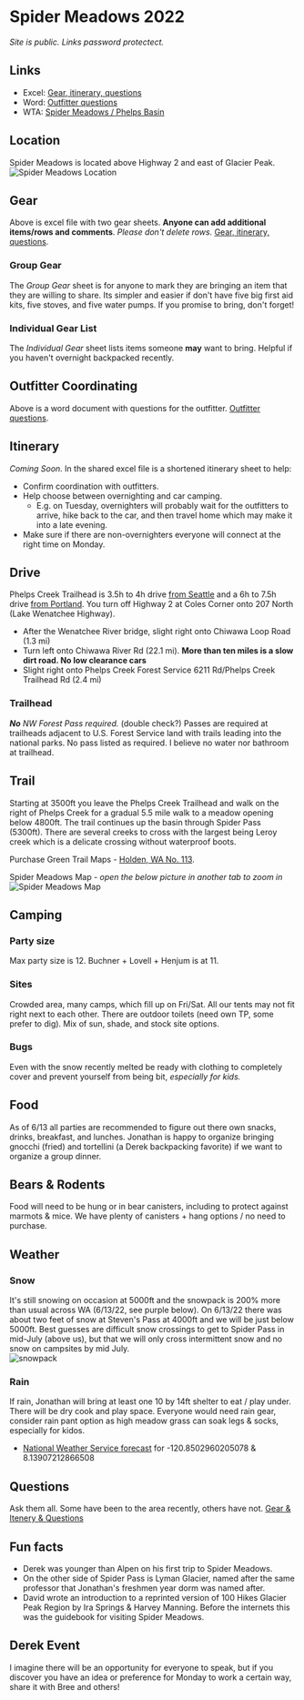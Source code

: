 # Spider Meadows 2022
*Site is public. Links password protectect.*

## Links
- Excel: [Gear, itinerary, questions ](https://buchnerfamilycom.sharepoint.com/:x:/g/EZtADW1tT4dJjRaDqz5IcWQBX3YYAoHHYcDG1HGbHLTVbQ?e=7Mk53N)
- Word: [Outfitter questions](https://buchnerfamilycom.sharepoint.com/:w:/g/ESuTTEixMvRCmY3jBDCQCxYBVd54Vm6Ji26DyNGuCKnhQw?e=6Vuypq)
- WTA:  [Spider Meadows / Phelps Basin](https://www.wta.org/go-hiking/hikes/spider-meadows)

## Location
Spider Meadows is located above Highway 2 and east of Glacier Peak.
![Spider Meadows Location](./img/spider-meadows-location.png)

## Gear
Above is excel file with two gear sheets.  **Anyone can add additional items/rows and comments**.  *Please don't delete rows.* [Gear, itinerary, questions](https://buchnerfamilycom.sharepoint.com/:x:/g/EZtADW1tT4dJjRaDqz5IcWQBX3YYAoHHYcDG1HGbHLTVbQ?e=7Mk53N).
### Group Gear
The *Group Gear* sheet is for anyone to mark they are bringing an item that they are willing to share.  Its simpler and easier if don't have five big first aid kits, five stoves, and five water pumps.  If you promise to bring, don't forget!

### Individual Gear List
The *Individual Gear* sheet lists items someone **may** want to bring. Helpful if you haven't overnight backpacked recently. 

## Outfitter Coordinating
Above is a word document with questions for the outfitter.
[Outfitter questions](https://buchnerfamilycom.sharepoint.com/:w:/g/ESuTTEixMvRCmY3jBDCQCxYBVd54Vm6Ji26DyNGuCKnhQw?e=6Vuypq).

## Itinerary
*Coming Soon.* In the shared excel file is a shortened itinerary sheet to help:
- Confirm coordination with outfitters. 
- Help choose between overnighting and car camping.
  - E.g. on Tuesday, overnighters will probably wait for the outfitters to arrive, hike back to the car, and then travel home which may make it into a late evening.
- Make sure if there are non-overnighters everyone will connect at the right time on Monday.

##  Drive
Phelps Creek Trailhead is 3.5h to 4h drive [from Seattle](https://www.google.com/maps/dir/Columbia+City,+Seattle,+WA/Phelps+Creek+Trailhead,+Forest+Road+6200,+Leavenworth,+WA+98826/@47.6254291,-122.5582082,8z/data=!3m1!4b1!4m18!4m17!1m5!1m1!1s0x54906a0c5aa68bb1:0xfa602b48f2068cf8!2m2!1d-122.2869617!2d47.5607961!1m5!1m1!1s0x549b3d4d88aec98d:0x9f81bfbd3b7ab146!2m2!1d-120.835!2d48.0832!2m3!6e0!7e2!8j1655033700!3e0) and a 6h to 7.5h drive [from Portland](https://www.google.com/maps/dir/Portland,+OR/Phelps+Creek+Trailhead,+Forest+Road+6200,+Leavenworth,+WA+98826/@46.7809729,-123.9126411,7z/data=!3m1!4b1!4m18!4m17!1m5!1m1!1s0x54950b0b7da97427:0x1c36b9e6f6d18591!2m2!1d-122.6783853!2d45.515232!1m5!1m1!1s0x549b3d4d88aec98d:0x9f81bfbd3b7ab146!2m2!1d-120.835!2d48.0832!2m3!6e0!7e2!8j1655033700!3e0).  You turn off Highway 2 at Coles Corner onto 207 North (Lake Wenatchee Highway).
- After the Wenatchee River bridge, slight right onto Chiwawa Loop Road (1.3 mi)
- Turn left onto Chiwawa River Rd (22.1 mi). **More than ten miles is a slow dirt road.  No low clearance cars**
- Slight right onto Phelps Creek Forest Service 6211 Rd/Phelps Creek Trailhead Rd (2.4 mi)

### Trailhead
_**No** NW Forest Pass required._ (double check?) Passes are required at trailheads adjacent to U.S. Forest Service land with trails leading into the national parks.  No pass listed as required.  I believe no water nor bathroom at trailhead.

## Trail
Starting at 3500ft you leave the Phelps Creek Trailhead and walk on the right of Phelps Creek for a gradual 5.5 mile walk to a meadow opening below 4800ft.  The trail continues up the basin through Spider Pass (5300ft).  There are several creeks to cross with the largest being Leroy creek which is a delicate crossing without waterproof boots.  

Purchase Green Trail Maps - [Holden, WA No. 113](https://www.mountaineers.org/books/books/holden-wa-no-113-green-trails-maps). 

Spider Meadows Map - *open the below picture in another tab to zoom in*
![Spider Meadows Map](./img/spider-meadows-map.jpeg)

## Camping

### Party size
Max party size is 12.  Buchner + Lovell + Henjum is at 11. 

### Sites
Crowded area, many camps, which fill up on Fri/Sat.  All our tents may not fit right next to each other.  There are outdoor toilets (need own TP, some prefer to dig). Mix of sun, shade, and stock site options.

### Bugs
Even with the snow recently melted be ready with clothing to completely cover and prevent yourself from being bit, *especially for kids.*  

## Food
As of 6/13 all parties are recommended to figure out there own snacks, drinks, breakfast, and lunches.  Jonathan is happy to organize bringing gnocchi (fried) and tortellini (a Derek backpacking favorite) if we want to organize a group dinner.

## Bears & Rodents
Food will need to be hung or in bear canisters, including to protect against marmots & mice.  We have plenty of canisters + hang options / no need to purchase.

## Weather
### Snow
It's still snowing on occasion at 5000ft and the snowpack is 200% more than usual across WA (6/13/22, see purple below).  On 6/13/22 there was about two feet of snow at Steven's Pass at 4000ft and we will be just below 5000ft.  Best guesses are difficult snow crossings to get to Spider Pass in mid-July (above us), but that we will only cross intermittent snow and no snow on campsites by mid July.  
![snowpack](./img/snowpack.png)

### Rain
If rain, Jonathan will bring at least one 10 by 14ft shelter to eat / play under. There will be dry cook and play space.  Everyone would need rain gear, consider rain pant option as high meadow grass can soak legs & socks, especially for kidos.
- [National Weather Service forecast](https://forecast.weather.gov/MapClick.php?lon=-120.8502960205078&lat=48.13907212866508#.YqfM4XbMISE) for -120.8502960205078 & 8.13907212866508

## Questions
Ask them all.  Some have been to the area recently, others have not. [Gear & Itenery & Questions](https://buchnerfamilycom.sharepoint.com/:x:/g/EZtADW1tT4dJjRaDqz5IcWQBX3YYAoHHYcDG1HGbHLTVbQ?e=7Mk53N)

## Fun facts
- Derek was younger than Alpen on his first trip to Spider Meadows.
- On the other side of Spider Pass is Lyman Glacier, named after the same professor that Jonathan's freshmen year dorm was named after.
- David wrote an introduction to a reprinted version of 100 Hikes Glacier Peak Region by Ira Springs & Harvey Manning.  Before the internets this was the guidebook for visiting Spider Meadows.

## Derek Event
I imagine there will be an opportunity for everyone to speak, but if you discover you have an idea or preference for Monday to work a certain way, share it with Bree and others! 